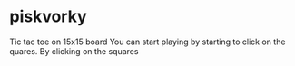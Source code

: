 # piskvorky
 Tic tac toe on 15x15 board
 You can start playing by starting to click on the quares.
 By clicking on the squares 
